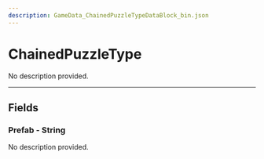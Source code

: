 ```yaml
---
description: GameData_ChainedPuzzleTypeDataBlock_bin.json
---
```


# ChainedPuzzleType

No description provided.

***

## Fields

### Prefab - String

No description provided.
